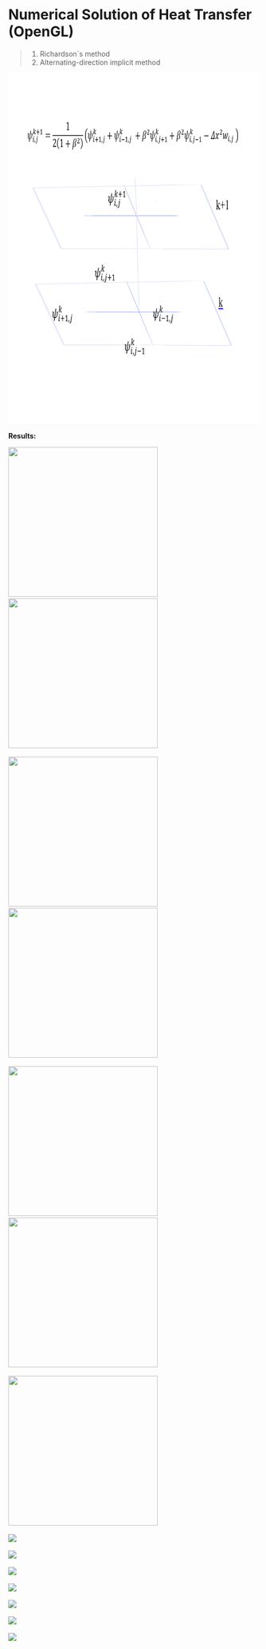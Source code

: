 # Numerical Solution of Heat Transfer (OpenGL)

> 1. Richardson`s method
> 2. Alternating-direction implicit method

<img src="ex.png" width="840" height="700"/>

**Results:**

<img src="/gif/2.gif" width="300" height="300"/>   <img src="/gif/3.gif" width="300" height="300"/>  

<img src="/gif/4.gif" width="300" height="300"/>   <img src="/gif/5.gif" width="300" height="300"/>   

<img src="/gif/6.gif" width="300" height="300"/>   <img src="/gif/7.gif" width="300" height="300"/>  

<img src="/gif/1.gif" width="300" height="300"/>

![](https://github.com/aktumar/Heat_Transfer.git/blob/master/gif/1.gif)

![](https://github.com/aktumar/Heat_Transfer.git/blob/master/gif/2.gif)

![](https://github.com/aktumar/Heat_Transfer.git/blob/master/gif/3.gif)

![](https://github.com/aktumar/Heat_Transfer.git/blob/master/gif/4.gif)

![](https://github.com/aktumar/Heat_Transfer.git/blob/master/gif/5.gif)

![](https://github.com/aktumar/Heat_Transfer.git/blob/master/gif/6.gif)

![](https://github.com/aktumar/Heat_Transfer.git/blob/master/gif/7.gif)











